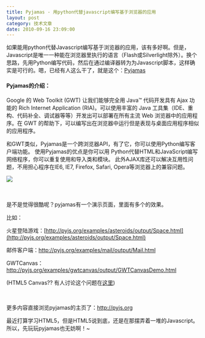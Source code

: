 ```yaml
---
title: Pyjamas - 用python代替javascript编写基于浏览器的应用
layout: post
category: 技术文章
date: 2010-09-16 23:09:00
---
```


如果能用python代替Javascript编写基于浏览器的应用，该有多好啊。但是，Javascript是唯一一种能在浏览器里执行的语言（Flash或Silverlight除外）。换个思路，先用Python编写代码，然后在通过编译器转为为Javascript脚本，这样确实是可行的。嗯，已经有人这么干了，就是这个：[Pyjamas
](http://pyjs.org/)

#### Pyjamas的介绍：

Google 的 Web Toolkit (GWT) 让我们能够完全用 Java&#8482; 代码开发具有 Ajax 功能的 Rich Internet  Application (RIA)。可以使用丰富的 Java 工具集（IDE、重构、代码补全、调试器等等）开发出可以部署在所有主流 Web  浏览器中的应用程序。在 GWT 的帮助下，可以编写出在浏览器中运行但是表现与桌面应用程序相似的应用程序。 

和GWT类似，Pyjamas是一个跨浏览器API，有了它，你可以使用Python编写客户端功能。  使用Pyjamas的优点是你可以用 Python代替HTML和JavaScript编写网络程序，你可以重复使用和导入类和模块。 此外AJAX库还可以解决互用性问题，不用担心程序在IE6, IE7, Firefox, Safari, Opera等浏览器上的兼容问题。 

![](http://pyjs.org/img/overview.png)&nbsp;

&nbsp;

是不是觉得很酷呢？pyjamas有一个演示页面，里面有多个的效果。 

比如：

火星登陆游戏：[http://pyjs.org/examples/asteroids/output/Space.html](http://pyjs.org/examples/asteroids/output/Space.html)

邮件客户端：[http://pyjs.org/examples/mail/output/Mail.html ](http://pyjs.org/examples/mail/output/Mail.html)

GWTCanvas：[http://pyjs.org/examples/gwtcanvas/output/GWTCanvasDemo.html ](http://pyjs.org/examples/gwtcanvas/output/GWTCanvasDemo.html)

(HTML5 Canvas?? 有人讨论这个问题在[这里](http://osdir.com/ml/pyjamas-dev/2010-06/msg00600.html)) 

&nbsp;

更多内容直接浏览pyjamas的主页了：[http://pyjs.org ](http://pyjs.org/)

最近打算学习HTML5，但是HTML5说到底，还是在那摆弄着一堆的Javascript。所以，先玩玩pyjamas也无妨啊！~&nbsp; 
